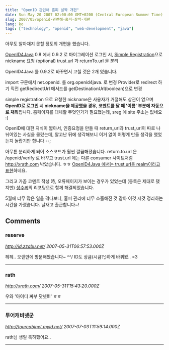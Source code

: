 ```yaml
---
title: "OpenID 관련해 홈피 살짝 개편"
date: Sun May 20 2007 02:00:00 GMT+0200 (Central European Summer Time)
slug: 2007/05/openid-관련해-홈피-살짝-개편
lang: ko
tags: ["technology", "openid", "web-development", "java"]
---
```


아무도 알아채지 못할 정도의 개편을 했습니다.

[OpenID4Java](http://code.sxip.com/openid4java/) 0.8 에서 0.9.2 로 마이그레이션 
로그인 시, [Simple Registration](http://www.openidenabled.com/openid/simple-registration-extension)으로 nickname 요청 (optional)
trust.url 과 returnTo.url 을 분리

OpenID4Java 를 0.9.2로 바꾸면서 고칠 것은 2개 였습니다.

import 구문에서 net.openid. 를 org.openid4java. 로 변경
Provider로 redirect 하기 직전 getRedirectUrl 메서드를 getDestinationUrl(boolean)으로 변경

simple registration 으로 요청한 nickname은 사용자가 거절해도 상관이 없으며 
**OpenID로 로그인 시 nickname을 제공했을 경우, 코멘트를 달 때 '이름' 부분에 자동으로 채워**집니다.
홈페이지를 대체할 무엇인가가 필요했는데, sreg 에 site 주소는 없네요 :(

OpenID에 대한 지식이 짧아서, 인증요청을 만들 때 return_url과 trust_url이 따로 나뉘어있는 사실을 몰랐는데, 알고난 뒤에 생각해보니 이거 없이 어떻게 만들 생각을 했었는지 놀랍기만 합니다 --;

아무튼 분리하게 되어 소스코드가 훨씬 깔끔해졌습니다. return.to.url 은 /openid/verify 로 바꾸고 trust.url 에는 다른 consumer 사이트처럼 http://xrath.com 박았습니다. ㅎㅎ
[ OpenID4Java 에서는 trust.url을 realm이라고 표현](http://code.sxip.com/openid4java/apidoc/org/openid4java/consumer/ConsumerManager.html#authenticate(org.openid4java.discovery.DiscoveryInformation,%20java.lang.String,%20java.lang.String))하네요.

그리고 가끔 코멘트 작성 時, 오류페이지가 보이는 경우가 있었는데 (등록은 제대로 됐지만) [성수씨](http://www.senux.com)의 리포팅으로 함께 해결되었습니다. 

5월에 너무 많은 일을 겪다보니, 홈피 관리에 너무 소홀해진 것 같아 이것 저것 정리하는 시간을 가졌습니다. 
날새고 출근합니다~!

## Comments

### reserve
*http://id.zzabu.net/*
*2007-05-31T06:57:53.000Z*

헤헤.. 오랜만에 방문해봤습니다~ ^^/
ID도 상큼(시큼?;)하게 바꿔봤.. =3

---

### rath
*http://xrath.com/*
*2007-05-31T15:43:20.000Z*

우와 '아이디 짜부 닷넷!!!' ㅎㅎ

---

### 투어캐비넷군
*http://tourcabinet.myid.net/*
*2007-07-03T11:59:14.000Z*

rath님 생일 축하했어요..

---
